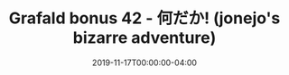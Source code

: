 ---
title: "Grafald bonus 42 - 何だか! (jonejo's bizarre adventure)"
type: "image"
date: 2019-11-17T00:00:00-04:00
draft: false
categories: ["Projects"]
image_path: "../img/2019/bonus_42.png"
alt_text: ""
---